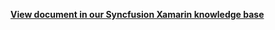 **[View document in our Syncfusion Xamarin knowledge base](https://www.syncfusion.com/kb/12228/how-to-change-the-nonworking-days-in-xamarin-forms-schedule-sfschedule)**
